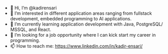 - 👋 Hi, I’m @kadirensari
- 👀 I’m interested in different application areas ranging from fullstack development, embedded programming to AI applications.
- 🌱 I’m currently learning application development with Java, PostgreSQL/ MSSQL, and React.
- 💞️ I’m looking for a job opportunity where I can kick start my career in programming.
- 📫 How to reach me: https://www.linkedin.com/in/kadir-ensari/

<!---
kadirensari/kadirensari is a ✨ special ✨ repository because its `README.md` (this file) appears on your GitHub profile.
You can click the Preview link to take a look at your changes.
--->
